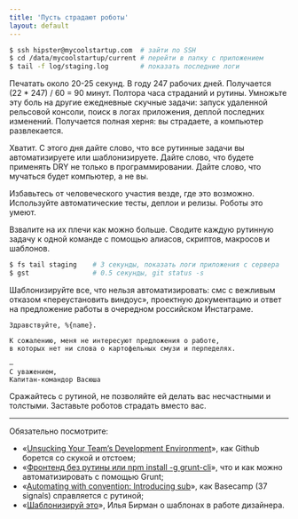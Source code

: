 ```yaml
---
title: 'Пусть страдают роботы'
layout: default
---
```



```bash
$ ssh hipster@mycoolstartup.com  # зайти по SSH
$ cd /data/mycoolstartup/current # перейти в папку с приложением
$ tail -f log/staging.log        # показать последние логи
```

Печатать около 20-25 секунд. В году 247 рабочих дней. Получается <nobr>(22 * 247) / 60 = 90</nobr> минут. Полтора часа страданий и рутины. Умножьте эту боль на другие ежедневные скучные задачи: запуск удаленной рельсовой консоли, поиск в логах приложения, деплой последних изменений. Получается полная херня: вы страдаете, а компьютер развлекается.

Хватит. С этого дня дайте слово, что все рутинные задачи вы автоматизируете или шаблонизируете. Дайте слово, что будете применять DRY не только в программировании. Дайте слово, что мучаться будет компьютер, а не вы.

Избавьтесь от человеческого участия везде, где это возможно. Используйте автоматические тесты, деплои и релизы. Роботы это умеют.

Взвалите на их плечи как можно больше. Сводите каждую рутинную задачу к одной команде с помощью алиасов, скриптов, макросов и шаблонов.

```bash
$ fs tail staging    # 3 секунды, показать логи приложения с сервера
$ gst                # 0.5 секунды, git status -s
```

Шаблонизируйте все, что нельзя автоматизировать: смс с вежливым отказом «переустановить виндоус», проектную документацию и ответ на предложение работы в очередном российском Инстаграме.

```
Здравствуйте, %{name}.

К сожалению, меня не интересуют предложения о работе,
в которых нет ни слова о картофельных смузи и перпеделях.

—
С уважением,
Капитан-командор Васюша
```

<div class="outstanding">
  Сражайтесь с рутиной, не позволяйте ей делать вас несчастными и толстыми.
  Заставьте роботов страдать вместо вас.
</div>

--------------------------------

Обязательно посмотрите:

* «[Unsucking Your Team’s Development Environment](http://zachholman.com/talk/unsucking-your-teams-development-environment/)», как Github борется со скукой и отстоем;
* «[Фронтенд без рутины или npm install -g grunt-cli](http://sho.io/grunt)», что и как можно автоматизировать с помощью Grunt;
* «[Automating with convention: Introducing sub](http://signalvnoise.com/posts/3264-automating-with-convention-introducing-sub)», как Basecamp (37 signals) справляется с рутиной;
* «[Шаблонизируй это](https://www.youtube.com/watch?v=ynr51b3_PFE)», Илья Бирман о шаблонах в работе дизайнера.
